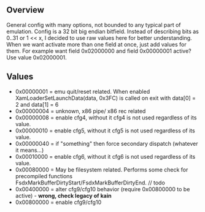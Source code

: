 ## Overview
General config with many options, not bounded to any typical part of emulation. Config is a 32 bit big endian bitfield. Instead of describing bits as 0..31 or 1 << x, I decided to use raw values here for better understanding.
When we want activate more than one field at once, just add values for them. For example want field 0x02000000 and field 0x00000001 active? Use value 0x02000001.

## Values
* 0x00000001 = emu quit/reset related. When enabled XamLoaderSetLaunchData(data, 0x3FC) is called on exit with data[0] = 2 and data[1] = 6
* 0x00000004 = unknown, x86 pipe/ x86 rec related
* 0x00000008 = enable cfg4, without it cfg4 is not used regardless of its value.
* 0x00000010 = enable cfg5, without it cfg5 is not used regardless of its value.
* 0x00000040 = if "something" then force secondary dispatch (whatever it means...)
* 0x00010000 = enable cfg6, without it cfg6 is not used regardless of its value.
* 0x00080000 = May be filesystem related. Performs some check for precompiled functions FsdxMarkBufferDirtyStart/FsdxMarkBufferDirtyEnd. // todo
* 0x00400000 = alter cfg9/cfg10 behavior (require 0x00800000 to be active) - **wrong, check legacy of kain**
* 0x00800000 = enable cfg9/cfg10
